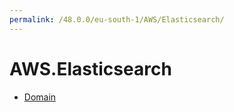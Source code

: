 ```yaml
---
permalink: /48.0.0/eu-south-1/AWS/Elasticsearch/
---
```


# AWS.Elasticsearch



* [Domain](Domain.md)